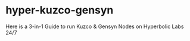 # hyper-kuzco-gensyn
Here is a 3-in-1 Guide to run Kuzco &amp; Gensyn Nodes on Hyperbolic Labs 24/7
